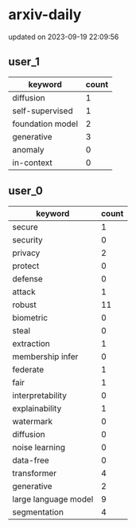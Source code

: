 # arxiv-daily
updated on 2023-09-19 22:09:56
## user_1
| keyword | count |
| - | - |
| diffusion | 1 |
| self-supervised | 1 |
| foundation model | 2 |
| generative | 3 |
| anomaly | 0 |
| in-context | 0 |
## user_0
| keyword | count |
| - | - |
| secure | 1 |
| security | 0 |
| privacy | 2 |
| protect | 0 |
| defense | 0 |
| attack | 1 |
| robust | 11 |
| biometric | 0 |
| steal | 0 |
| extraction | 1 |
| membership infer | 0 |
| federate | 1 |
| fair | 1 |
| interpretability | 0 |
| explainability | 1 |
| watermark | 0 |
| diffusion | 0 |
| noise learning | 0 |
| data-free | 0 |
| transformer | 4 |
| generative | 2 |
| large language model | 9 |
| segmentation | 4 |
